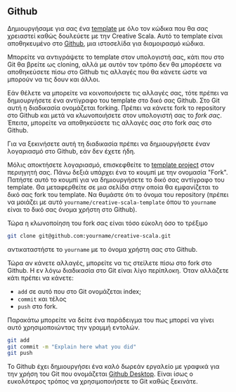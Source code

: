 ## Github

Δημιουργήσαμε για σας ένα [template] με όλο τον κώδικα που θα σας χρειαστεί καθώς δουλεύετε με την Creative Scala.
Αυτό το template είναι αποθηκευμένο στο [Github][github], μια ιστοσελίδα για διαμοιρασμό κώδικα.

Μπορείτε να αντιγράψετε το template στον υπολογιστή σας, κάτι που στο Git θα βρείτε ως cloning, αλλά με αυτόν τον τρόπο δεν θα μπορέσετε να αποθηκεύσετε πίσω στο Github τις αλλαγές που θα κάνετε ώστε να μπορούν να τις δουν και άλλοι.

Εάν θέλετε να μπορείτε να κοινοποιήσετε τις αλλαγές σας, τότε πρέπει να δημιουργήσετε ένα αντίγραφο του template στο δικό σας Github.
Στο Git αυτή η διαδικασία ονομάζεται forking.
Πρέπει να κάνετε fork το repository στο Github και μετά να κλωνοποιήσετε στον υπολογιστή σας το *fork σας*.
Έπειτα, μπορείτε να αποθηκεύσετε τις αλλαγές σας στο fork σας στο Github.

Για να ξεκινήσετε αυτή τη διαδικασία πρέπει να δημιουργήσετε έναν λογαριασμό στο Github, εάν δεν έχετε ήδη.

Μόλις αποκτήσετε λογαριασμό, επισκεφθείτε το [template project](https://github.com/underscoreio/creative-scala-template) στον περιηγητή σας.
Πάνω δεξιά υπάρχει ένα το κουμπί με την ονομασία "Fork".
Πατήστε αυτό το κουμπί για να δημιουργήσετε το δικό σας αντίγραφο του template.
Θα μεταφερθείτε σε μια σελίδα στην οποία θα εμφανίζεται το δικό σας fork του template.
Να θυμάστε ότι το όνομα του repository (πρέπει να μοιάζει με αυτό `yourname/creative-scala-template` όπου το `yourname` είναι το δικό σας όνομα χρήστη στο Github).

Τώρα η κλωνοποίηση του fork σας είναι τόσο εύκολη όσο το τρέξιμο

```bash
git clone git@github.com:yourname/creative-scala.git
```

αντικαταστήστε το `yourname` με το όνομα χρήστη σας στο Github.

Τώρα αν κάνετε αλλαγές, μπορείτε να τις στείλετε πίσω στο fork στο Github.
Η εν λόγω διαδικασία στο Git είναι λίγο περίπλοκη.
Όταν αλλάζετε κάτι πρέπει να κάνετε:

  - `add` σε αυτό που στο Git ονομάζεται index;
  - `commit` και τέλος
  - `push` στο fork.
  
Παρακάτω μπορείτε να δείτε ένα παράδειγμα του πως μπορεί να γίνει αυτό χρησιμοποιώντας την γραμμή εντολών.

```bash
git add
git commit -m "Explain here what you did"
git push
```

Το Github έχει δημιουργήσει ένα καλό δωρεάν εργαλείο με γραφικά για την χρήση του Git που ονομάζεται [Github Desktop](https://desktop.github.com/).
Είναι ίσως ο ευκολότερος τρόπος να χρησιμοποιήσετε το Git καθώς ξεκινάτε.

[github]: https://github.com/
[template]: https://github.com/underscoreio/creative-scala-template
